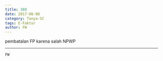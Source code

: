 ```yaml
---
title: 380
date: 2017-06-06
category: Tanya-SC
tags: E-Faktur
author: FW
---
```


pembatalan FP karena salah NPWP

---



`FW`
